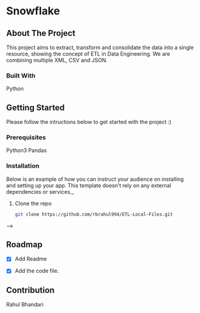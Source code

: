 # Snowflake

<!-- ABOUT THE PROJECT -->
## About The Project

This project aims to extract, transform and consolidate the data into a single resource, showing the concept of ETL in Data Engineering. We are combining multiple XML, CSV and JSON.
 
### Built With

Python

<!-- GETTING STARTED -->
## Getting Started

Please follow the intructions below to get started with the project :)

### Prerequisites

Python3
Pandas


### Installation

Below is an example of how you can instruct your audience on installing and setting up your app. This template doesn't rely on any external dependencies or services._


1. Clone the repo
   ```sh
   git clone https://github.com/rbrahul994/ETL-Local-Files.git
   ```

-->
<!-- ROADMAP -->
## Roadmap

- [x] Add Readme
- [x] Add the code file.



<!-- CONTRIBUTING -->
<!-- ## Contributing -->
## Contribution
Rahul Bhandari

<!-- LICENSE -->
<!-- ## License -->
